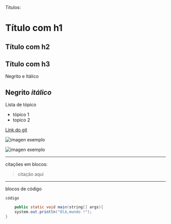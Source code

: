Titulos:

# Título com h1
## Título com h2
## Título com h3

Negrito e Itálico

**Negrito**
*itálico*
---


Lista de tópico

- tópico 1
- topico 2

 [Link do git](https://github.com/Thiago1503)

![imagen exemplo](https://s2-techtudo.glbimg.com/nPfORWclWYY4r3bBKHx9JZRAUj4=/0x0:620x346/984x0/smart/filters:strip_icc()/i.s3.glbimg.com/v1/AUTH_08fbf48bc0524877943fe86e43087e7a/internal_photos/bs/2021/G/a/Q5NEFYTMqqNSeDAxOu2A/2013-02-06-minecraft-herobrine-planetminecraft.jpg)

![imagen exemplo](https://wallpapercave.com/wp/sAnebJZ.jpg)

---
citações em blocos:

> citação aqui

---
blocos de código

```código```

```java
    public static void main(string[] args){
    system.out.println("Olá,mundo !");
}
```


